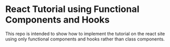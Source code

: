 # React Tutorial using Functional Components and Hooks

This repo is intended to show how to implement the tutorial on the react site using only functional
components and hooks rather than class components.
